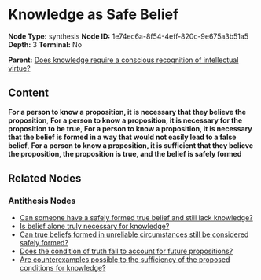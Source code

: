 # Knowledge as Safe Belief

**Node Type:** synthesis
**Node ID:** 1e74ec6a-8f54-4eff-820c-9e675a3b51a5
**Depth:** 3
**Terminal:** No

**Parent:** [Does knowledge require a conscious recognition of intellectual virtue?](does-knowledge-require-a-conscious-recognition-of-intellectual-virtue-antithesis-747b835f-aeae-42ef-83ad-e5dd01480bd0.md)

## Content

**For a person to know a proposition, it is necessary that they believe the proposition**, **For a person to know a proposition, it is necessary for the proposition to be true**, **For a person to know a proposition, it is necessary that the belief is formed in a way that would not easily lead to a false belief**, **For a person to know a proposition, it is sufficient that they believe the proposition, the proposition is true, and the belief is safely formed**

## Related Nodes

### Antithesis Nodes

- [Can someone have a safely formed true belief and still lack knowledge?](can-someone-have-a-safely-formed-true-belief-and-still-lack-knowledge-antithesis-a4c03ef1-885e-42aa-8cf4-6337f292235c.md)
- [Is belief alone truly necessary for knowledge?](is-belief-alone-truly-necessary-for-knowledge-antithesis-ba784071-c948-498f-b1dd-b5d4a4ce4685.md)
- [Can true beliefs formed in unreliable circumstances still be considered safely formed?](can-true-beliefs-formed-in-unreliable-circumstances-still-be-considered-safely-formed-antithesis-9e64a22a-ec5e-44b3-abef-0ffd95dc2bb2.md)
- [Does the condition of truth fail to account for future propositions?](does-the-condition-of-truth-fail-to-account-for-future-propositions-antithesis-d87a2413-ab3d-4e94-814f-ef878921d4e3.md)
- [Are counterexamples possible to the sufficiency of the proposed conditions for knowledge?](are-counterexamples-possible-to-the-sufficiency-of-the-proposed-conditions-for-knowledge-antithesis-af896c6d-a92d-4011-8ae8-8666d1be24ba.md)
